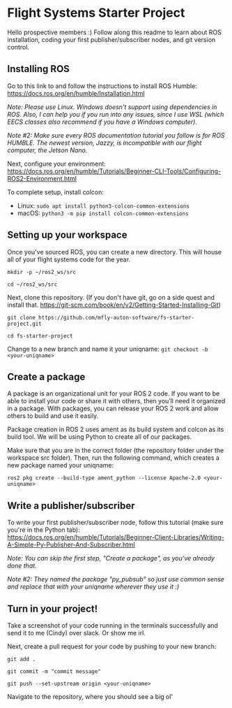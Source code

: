 # Flight Systems Starter Project

Hello prospective members :) Follow along this readme to learn about ROS installation, coding your first publisher/subscriber nodes, and git version control. 

## Installing ROS

Go to this link to and follow the instructions to install ROS Humble:
https://docs.ros.org/en/humble/Installation.html

_Note: Please use Linux. Windows doesn't support using dependencies in ROS. Also, I can help you if you run into any issues, since I use WSL (which EECS classes also recommend if you have a Windows computer)._

_Note #2: Make sure every ROS documentation tutorial you follow is for ROS HUMBLE. The newest version, Jazzy, is incompatible with our flight computer, the Jetson Nano._

Next, configure your environment: https://docs.ros.org/en/humble/Tutorials/Beginner-CLI-Tools/Configuring-ROS2-Environment.html

To complete setup, install colcon:

- Linux: `sudo apt install python3-colcon-common-extensions`
- macOS: `python3 -m pip install colcon-common-extensions`

## Setting up your workspace

Once you've sourced ROS, you can create a new directory. This will house all of your flight systems code for the year.

`mkdir -p ~/ros2_ws/src`

`cd ~/ros2_ws/src`

Next, clone this repository. (If you don't have git, go on a side quest and install that. https://git-scm.com/book/en/v2/Getting-Started-Installing-Git)

`git clone https://github.com/mfly-auton-software/fs-starter-project.git`

`cd fs-starter-project`

Change to a new branch and name it your uniqname: `git checkout -b <your-uniqname>`

## Create a package

A package is an organizational unit for your ROS 2 code. If you want to be able to install your code or share it with others, then you’ll need it organized in a package. With packages, you can release your ROS 2 work and allow others to build and use it easily.

Package creation in ROS 2 uses ament as its build system and colcon as its build tool. We will be using Python to create all of our packages.

Make sure that you are in the correct folder (the repository folder under the workspace src folder). Then, run the following command, which creates a new package named your uniqname:

`ros2 pkg create --build-type ament_python --license Apache-2.0 <your-uniqname>`

## Write a publisher/subscriber

To write your first publisher/subscriber node, follow this tutorial (make sure you're in the Python tab): https://docs.ros.org/en/humble/Tutorials/Beginner-Client-Libraries/Writing-A-Simple-Py-Publisher-And-Subscriber.html

*Note: You can skip the first step, "Create a package", as you've already done that.* 

*Note #2: They named the package "py_pubsub" so just use common sense and replace that with your uniqname wherever they use it :)*

## Turn in your project!

Take a screenshot of your code running in the terminals successfully and send it to me (Cindy) over slack. Or show me irl. 

Next, create a pull request for your code by pushing to your new branch:

`git add .`

`git commit -m "commit message"`

`git push --set-upstream origin <your-uniqname>`

Navigate to the repository, where you should see a big ol' 